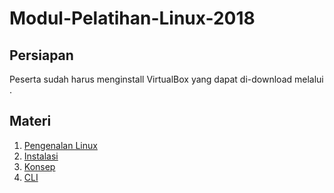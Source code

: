 # Modul-Pelatihan-Linux-2018
## Persiapan
Peserta sudah harus menginstall VirtualBox yang dapat di-download melalui <insert link>.
 
## Materi
1. [Pengenalan Linux](Pengenalan/README.md)
2. [Instalasi](Instalasi/README.md)
3. [Konsep](Konsep/README.md)
4. [CLI](../blob/master/CLI/README.md)
